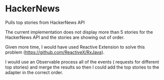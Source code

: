 # HackerNews
Pulls top stories from HackerNews API

The current implementation does not display more than 5 stories for the HackerNews API and the stories are showing out of order.

Given more time, I would have used Reactive Extension to solve this problem (https://github.com/ReactiveX/RxJava). 

I would use an Observable process all of the events ( requests for different top stories) and merge the results so then I could add the top stories to the adapter in the correct order.
